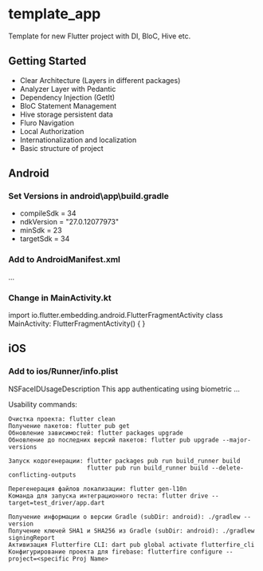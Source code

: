 # template_app

Template for new Flutter project with DI, BloC, Hive etc.

## Getting Started

- Clear Architecture (Layers in different packages)
- Analyzer Layer with Pedantic 
- Dependency Injection (GetIt)
- BloC Statement Management
- Hive storage persistent data
- Fluro Navigation
- Local Authorization
- Internationalization and localization
- Basic structure of project

## Android

### Set Versions in android\app\build.gradle
- compileSdk = 34
- ndkVersion = "27.0.12077973"
- minSdk = 23
- targetSdk = 34


### Add to AndroidManifest.xml
<manifest xmlns:android="http://schemas.android.com/apk/res/android">
    <uses-permission android:name="android.permission.USE_BIOMETRIC"/>
    <application>
    ...
    </application>
</manifest>

### Change in MainActivity.kt
import io.flutter.embedding.android.FlutterFragmentActivity
class MainActivity: FlutterFragmentActivity() {
}

## iOS

### Add to ios/Runner/info.plist
<dict>
    <key>NSFaceIDUsageDescription</key>
    <string>This app authenticating using biometric</string>
    ...
</dict>


Usability commands:

    Очистка проекта: flutter clean
    Получение пакетов: flutter pub get
    Обновление зависимостей: flutter packages upgrade
    Обновление до последних версий пакетов: flutter pub upgrade --major-versions

    Запуск кодогенерации: flutter packages pub run build_runner build
                          flutter pub run build_runner build --delete-conflicting-outputs

    Перегенерация файлов локализации: flutter gen-l10n
    Команда для запуска интеграционного теста: flutter drive --target=test_driver/app.dart

    Получение информации о версии Gradle (subDir: android): ./gradlew --version
    Получение ключей SHA1 и SHA256 из Gradle (subDir: android): ./gradlew signingReport
    Активизация Flutterfire CLI: dart pub global activate flutterfire_cli
    Конфигурирование проекта для firebase: flutterfire configure --project=<specific Proj Name>